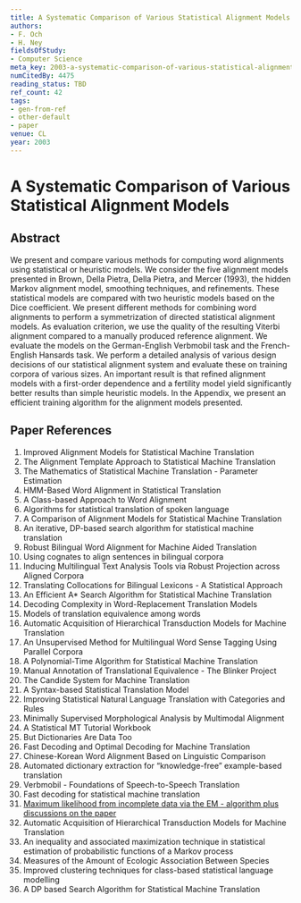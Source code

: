 ```yaml
---
title: A Systematic Comparison of Various Statistical Alignment Models
authors:
- F. Och
- H. Ney
fieldsOfStudy:
- Computer Science
meta_key: 2003-a-systematic-comparison-of-various-statistical-alignment-models
numCitedBy: 4475
reading_status: TBD
ref_count: 42
tags:
- gen-from-ref
- other-default
- paper
venue: CL
year: 2003
---
```


# A Systematic Comparison of Various Statistical Alignment Models

## Abstract

We present and compare various methods for computing word alignments using statistical or heuristic models. We consider the five alignment models presented in Brown, Della Pietra, Della Pietra, and Mercer (1993), the hidden Markov alignment model, smoothing techniques, and refinements. These statistical models are compared with two heuristic models based on the Dice coefficient. We present different methods for combining word alignments to perform a symmetrization of directed statistical alignment models. As evaluation criterion, we use the quality of the resulting Viterbi alignment compared to a manually produced reference alignment. We evaluate the models on the German-English Verbmobil task and the French-English Hansards task. We perform a detailed analysis of various design decisions of our statistical alignment system and evaluate these on training corpora of various sizes. An important result is that refined alignment models with a first-order dependence and a fertility model yield significantly better results than simple heuristic models. In the Appendix, we present an efficient training algorithm for the alignment models presented.

## Paper References

1. Improved Alignment Models for Statistical Machine Translation
2. The Alignment Template Approach to Statistical Machine Translation
3. The Mathematics of Statistical Machine Translation - Parameter Estimation
4. HMM-Based Word Alignment in Statistical Translation
5. A Class-based Approach to Word Alignment
6. Algorithms for statistical translation of spoken language
7. A Comparison of Alignment Models for Statistical Machine Translation
8. An iterative, DP-based search algorithm for statistical machine translation
9. Robust Bilingual Word Alignment for Machine Aided Translation
10. Using cognates to align sentences in bilingual corpora
11. Inducing Multilingual Text Analysis Tools via Robust Projection across Aligned Corpora
12. Translating Collocations for Bilingual Lexicons - A Statistical Approach
13. An Efficient A* Search Algorithm for Statistical Machine Translation
14. Decoding Complexity in Word-Replacement Translation Models
15. Models of translation equivalence among words
16. Automatic Acquisition of Hierarchical Transduction Models for Machine Translation
17. An Unsupervised Method for Multilingual Word Sense Tagging Using Parallel Corpora
18. A Polynomial-Time Algorithm for Statistical Machine Translation
19. Manual Annotation of Translational Equivalence - The Blinker Project
20. The Candide System for Machine Translation
21. A Syntax-based Statistical Translation Model
22. Improving Statistical Natural Language Translation with Categories and Rules
23. Minimally Supervised Morphological Analysis by Multimodal Alignment
24. A Statistical MT Tutorial Workbook
25. But Dictionaries Are Data Too
26. Fast Decoding and Optimal Decoding for Machine Translation
27. Chinese-Korean Word Alignment Based on Linguistic Comparison
28. Automated dictionary extraction for “knowledge-free” example-based translation
29. Verbmobil - Foundations of Speech-to-Speech Translation
30. Fast decoding for statistical machine translation
31. [Maximum likelihood from incomplete data via the EM - algorithm plus discussions on the paper](1977-maximum-likelihood-from-incomplete-data-via-the-em-algorithm-plus-discussions-on-the-paper)
32. Automatic Acquisition of Hierarchical Transduction Models for Machine Translation
33. An inequality and associated maximization technique in statistical estimation of probabilistic functions of a Markov process
34. Measures of the Amount of Ecologic Association Between Species
35. Improved clustering techniques for class-based statistical language modelling
36. A DP based Search Algorithm for Statistical Machine Translation
